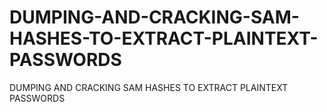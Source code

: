 # DUMPING-AND-CRACKING-SAM-HASHES-TO-EXTRACT-PLAINTEXT-PASSWORDS
DUMPING AND CRACKING SAM HASHES TO EXTRACT PLAINTEXT PASSWORDS
